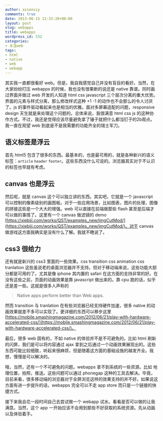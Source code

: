 ```yaml
---
author: aisensiy
comments: true
date: 2013-06-15 12:33:20+00:00
layout: post
slug: webapps
title: webapps
wordpress_id: 532
categories:
- 关注web
tags:
- html
- native
- web
- webapp
---
```





其实我一直都很看好 web。但是，我自我感觉自己并没有盲目的看好。当然，在大家纷纷打压 webapps 的时候，我也没有很果断的说还是 native 靠谱。同时画过界面并做过 web 开发的人知道 html css javascript 三个层次分离的重大优势。界面的元素与样式分离，那么修改样式这种 +1 -1 的动作也不会那么的令人讨厌了。js 的事件驱动看起来也是相当的优雅。面对多屏幕适配的问题，responsive design 天生就是来处理这个问题的。总体来说，我很满意 html css js 的这种协作方式。不过，我还是觉得应该尽量避免拿了锤子就把什么都当钉子的2b观点。我一直在观望 web 到底是不是我需要的功能齐全的瑞士军刀。


## 语义标签是浮云

首先 html5 包含了很多的东西。最基本的，也是最可用的，就是各种新兴的语义标签：`article` `header` `footer`。这些东西没什么可说的。浏览器其实对于不认识的标签也早就有考虑。

## canvas 也是浮云


然后呢，就是 canvas 这个可以独立讲的东西。其实吧，它就是一个 javascript 可以控制的像素级别的画图板。对于一些应用场景，比如图表，图片的处理，图像的拼接这些是一个大大的增强。web 可以直接在前端做那些 flash 甚至是后端才可以做的事情了。这里有一个 canvas 做滤镜的 demo [https://xiebiji.com/works/QST/examples_new/imgCutMod/](https://xiebiji.com/works/QST/examples_new/imgCutMod/)。对于 canvas 做游戏这方面我确实是没有什么了解。我就不瞎说了。

## css3 很给力


还有就是新兴的 css3 里面的一些效果。css transition css animation css tranlation 这些虽说老的桌面浏览器并不支持。但对于移动端来说，这些功能大部分都是可用的了。尤其是像 iphone 其内置的 safari 在这方面的支持非常的好。在没有这些之前，页面的动画效果是靠 javascript 做出来的。靠 cpu 跑的话，似乎还是差一些。这就是很多人声称的


> Native apps perform better than Web apps.


然而 transition 与 tranlation 在有些浏览器已经支持硬件加速，很多 native 的动画效果就差不多可以实现了。更详细的东西可以移步这里 [https://mobile.smashingmagazine.com/2012/06/21/play-with-hardware-accelerated-css/](https://mobile.smashingmagazine.com/2012/06/21/play-with-hardware-accelerated-css/)。


最后，很多 web 固有的，不如 native 的体验并不是不可避免的。比如 html 刷新的闪屏，我们是可以将内容通过 ajax 拿到之后通过一个动画效果展现出的。这些东西可能比较细致，听起来很麻烦，但是随着这方面的基础设施的越发齐全。我想，慢慢是可以解决的。


哦，当然，还有一个不可避免的问题。webapps 拿不到系统的一些资源。比如 地理位置，拍照，推送。这些问题可以通过 phonegap 这种的工具去解决。毕竟，目前来看，很多移动端的浏览器对于全屏浏览这样的效果支持的并不好。如果说这方面有进一步提升的话，webapps 完全可以不走 app store 而只是一个链接的快捷方式。


接下来我会花一段时间自己去尝试做一个 webapp 试水。看看是否可以做的让我满意。当然，这个 app 一开始应该不会用到那些不好获取的系统资源。先从动画以及体验着手。
